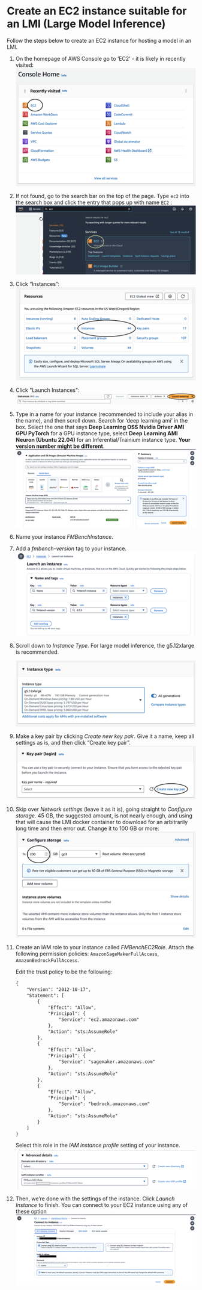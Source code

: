 # Create an EC2 instance suitable for an LMI (Large Model Inference)

Follow the steps below to create an EC2 instance for hosting a model in an LMI.

1. On the homepage of AWS Console go to ‘EC2’ - it is likely in recently visited:
   ![](../img/ec2connect1.png)

1. If not found, go to the search bar on the top of the page. Type `ec2` into the search box and click the entry that pops up with name `EC2` :
   ![](../img/ec2connect2.png)

1. Click “Instances”:
   ![](../img/ec2connect3.png)

1. Click "Launch Instances":
   ![](../img/ec2connect4.png)

1. Type in a name for your instance (recommended to include your alias in the name), and then scroll down. Search for ‘deep learning ami’ in the box. Select the one that says **Deep Learning OSS Nvidia Driver AMI GPU PyTorch** for a GPU instance type, select **Deep Learning AMI Neuron (Ubuntu 22.04)** for an Inferential/Trainium instance type. **Your version number might be different**. 
    ![](../img/ec2connect5a.png)

1. Name your instance _FMBenchInstance_.
   
1. Add a _fmbench-version_ tag to your instance.
   ![](../img/ec2tag.png)
   
1. Scroll down to _Instance Type_. For large model inference, the g5.12xlarge is recommended.

   ![](../img/ec2connect6.png)

1. Make a key pair by clicking _Create new key pair_. Give it a name, keep all settings as is, and then click “Create key pair”.
   ![](../img/ec2connect7.png)
   
1. Skip over _Network settings_ (leave it as it is), going straight to _Configure storage_. 45 GB, the suggested amount, is not nearly enough, and using that will cause the LMI docker container to download for an arbitrarily long time and then error out. Change it to 100 GB or more:
    ![](../img/ec2connect8.png)

1. Create an IAM role to your instance called _FMBenchEC2Role_. Attach the following permission policies: `AmazonSageMakerFullAccess`, `AmazonBedrockFullAccess`.

    Edit the trust policy to be the following:
    ```
    {
        "Version": "2012-10-17",
        "Statement": [
            {
                "Effect": "Allow",
                "Principal": {
                    "Service": "ec2.amazonaws.com"
                },
                "Action": "sts:AssumeRole"
            },
            {
                "Effect": "Allow",
                "Principal": {
                    "Service": "sagemaker.amazonaws.com"
                },
                "Action": "sts:AssumeRole"
            },
            {
                "Effect": "Allow",
                "Principal": {
                    "Service": "bedrock.amazonaws.com"
                },
                "Action": "sts:AssumeRole"
            }
        ]
    }
    ```
    Select this role in the _IAM instance profile_ setting of your instance.
    ![](../img/ec2-iam.png)
    
1. Then, we’re done with the settings of the instance. Click _Launch Instance_ to finish. You can connect to your EC2 instance using any of these option
    ![](../img/ec2connect10.png)

